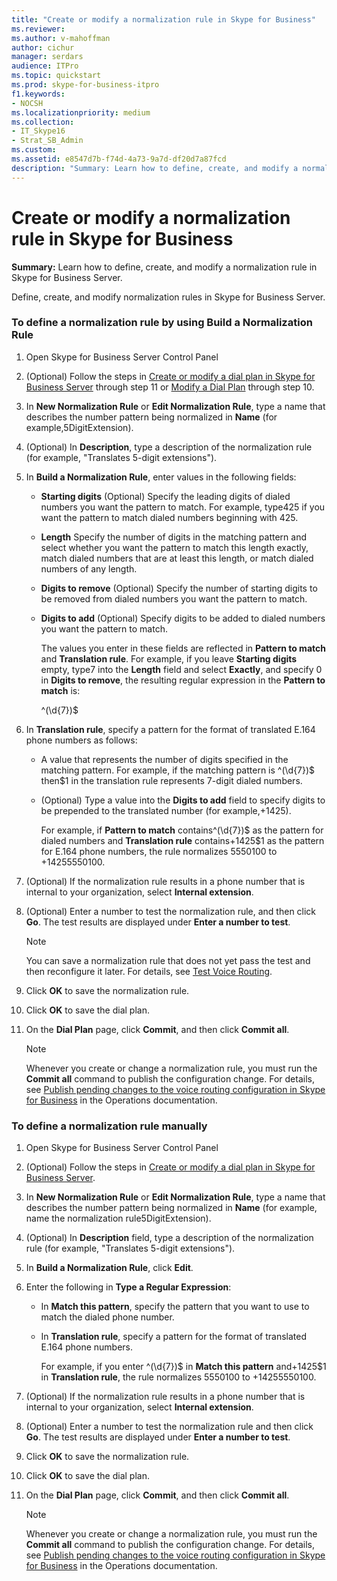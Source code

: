 ```yaml
---
title: "Create or modify a normalization rule in Skype for Business"
ms.reviewer: 
ms.author: v-mahoffman
author: cichur
manager: serdars
audience: ITPro
ms.topic: quickstart
ms.prod: skype-for-business-itpro
f1.keywords:
- NOCSH
ms.localizationpriority: medium
ms.collection:
- IT_Skype16
- Strat_SB_Admin
ms.custom:
ms.assetid: e8547d7b-f74d-4a73-9a7d-df20d7a87fcd
description: "Summary: Learn how to define, create, and modify a normalization rule in Skype for Business Server."
---
```


# Create or modify a normalization rule in Skype for Business

**Summary:** Learn how to define, create, and modify a normalization rule in Skype for Business Server.

Define, create, and modify normalization rules in Skype for Business Server.

### To define a normalization rule by using Build a Normalization Rule

1. Open Skype for Business Server Control Panel

2. (Optional) Follow the steps in [Create or modify a dial plan in Skype for Business Server](dial-plans.md) through step 11 or [Modify a Dial Plan](/previous-versions/office/lync-server-2013/lync-server-2013-modify-a-dial-plan) through step 10.

3. In **New Normalization Rule** or **Edit Normalization Rule**, type a name that describes the number pattern being normalized in **Name** (for example,5DigitExtension).

4. (Optional) In **Description**, type a description of the normalization rule (for example, "Translates 5-digit extensions").

5. In **Build a Normalization Rule**, enter values in the following fields:

   - **Starting digits** (Optional) Specify the leading digits of dialed numbers you want the pattern to match. For example, type425 if you want the pattern to match dialed numbers beginning with 425.

   - **Length** Specify the number of digits in the matching pattern and select whether you want the pattern to match this length exactly, match dialed numbers that are at least this length, or match dialed numbers of any length.

   - **Digits to remove** (Optional) Specify the number of starting digits to be removed from dialed numbers you want the pattern to match.

   - **Digits to add** (Optional) Specify digits to be added to dialed numbers you want the pattern to match.

     The values you enter in these fields are reflected in **Pattern to match** and **Translation rule**. For example, if you leave **Starting digits** empty, type7 into the **Length** field and select **Exactly**, and specify 0 in **Digits to remove**, the resulting regular expression in the **Pattern to match** is:

     ^(\d{7})$

6. In **Translation rule**, specify a pattern for the format of translated E.164 phone numbers as follows:

   - A value that represents the number of digits specified in the matching pattern. For example, if the matching pattern is ^(\d{7})$ then$1 in the translation rule represents 7-digit dialed numbers.

   - (Optional) Type a value into the **Digits to add** field to specify digits to be prepended to the translated number (for example,+1425).

     For example, if **Pattern to match** contains^(\d{7})$ as the pattern for dialed numbers and **Translation rule** contains+1425$1 as the pattern for E.164 phone numbers, the rule normalizes 5550100 to +14255550100.

7. (Optional) If the normalization rule results in a phone number that is internal to your organization, select **Internal extension**.

8. (Optional) Enter a number to test the normalization rule, and then click **Go**. The test results are displayed under **Enter a number to test**.

    > [!NOTE]
    > You can save a normalization rule that does not yet pass the test and then reconfigure it later. For details, see [Test Voice Routing](/previous-versions/office/lync-server-2013/lync-server-2013-test-voice-routing).

9. Click **OK** to save the normalization rule.

10. Click **OK** to save the dial plan.

11. On the **Dial Plan** page, click **Commit**, and then click **Commit all**.

    > [!NOTE]
    > Whenever you create or change a normalization rule, you must run the **Commit all** command to publish the configuration change. For details, see [Publish pending changes to the voice routing configuration in Skype for Business](voice-route-config-changes.md) in the Operations documentation.

### To define a normalization rule manually

1. Open Skype for Business Server Control Panel

2. (Optional) Follow the steps in [Create or modify a dial plan in Skype for Business Server](dial-plans.md).

3. In **New Normalization Rule** or **Edit Normalization Rule**, type a name that describes the number pattern being normalized in **Name** (for example, name the normalization rule5DigitExtension).

4. (Optional) In **Description** field, type a description of the normalization rule (for example, "Translates 5-digit extensions").

5. In **Build a Normalization Rule**, click **Edit**.

6. Enter the following in **Type a Regular Expression**:

   - In **Match this pattern**, specify the pattern that you want to use to match the dialed phone number.

   - In **Translation rule**, specify a pattern for the format of translated E.164 phone numbers.

     For example, if you enter ^(\d{7})$ in **Match this pattern** and+1425$1 in **Translation rule**, the rule normalizes 5550100 to +14255550100.

7. (Optional) If the normalization rule results in a phone number that is internal to your organization, select **Internal extension**.

8. (Optional) Enter a number to test the normalization rule and then click **Go**. The test results are displayed under **Enter a number to test**.

9. Click **OK** to save the normalization rule.

10. Click **OK** to save the dial plan.

11. On the **Dial Plan** page, click **Commit**, and then click **Commit all**.

    > [!NOTE]
    > Whenever you create or change a normalization rule, you must run the **Commit all** command to publish the configuration change. For details, see [Publish pending changes to the voice routing configuration in Skype for Business](voice-route-config-changes.md) in the Operations documentation.